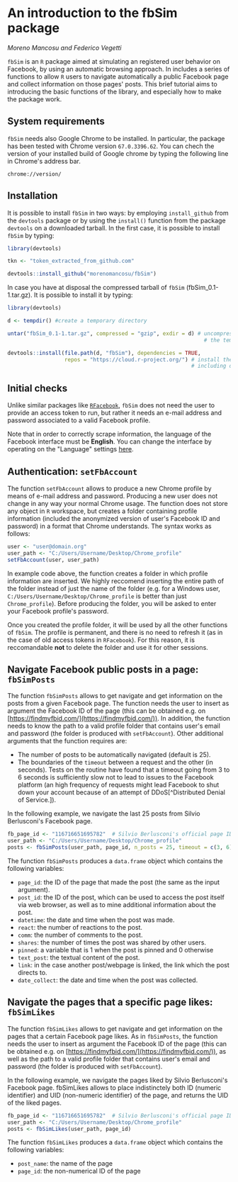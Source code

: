 
# An introduction to the fbSim package

*Moreno Mancosu and Federico Vegetti*


```fbSim``` is an ```R``` package aimed at simulating an registered user behavior on Facebook, by using an automatic browsing approach. In includes a series of functions to allow ```R``` users to navigate automatically a public Facebook page and collect information on those pages' posts. This brief tutorial aims to introducing the basic functions of the library, and especially how to make the package work.

## System requirements

```fbSim``` needs also Google Chrome to be installed. In particular, the package has been tested with Chrome version ```67.0.3396.62```. You can chech the version of your installed build of Google chrome by typing the following line in Chrome's address bar. 

```{bash eval = FALSE}
chrome://version/
```


## Installation

It is possible to install ```fbSim``` in two ways: by employing ```install_github``` from the ```devtools``` package or by using the ```install()``` function from the package ```devtools``` on a downloaded tarball. In the first case, it is possible to install ```fbSim``` by typing:

```r
library(devtools)

tkn <- "token_extracted_from_github.com"

devtools::install_github("morenomancosu/fbSim")
```

In case you have at disposal the compressed tarball of ```fbSim``` (fbSim_0.1-1.tar.gz). It is possible to install it by typing:

```r
library(devtools)

d <- tempdir() #create a temporary directory

untar("fbSim_0.1-1.tar.gz", compressed = "gzip", exdir = d) # uncompress the tarball in 
                                                              # the temp directory

devtools::install(file.path(d, "fbSim"), dependencies = TRUE,
                  repos = "https://cloud.r-project.org/") # install the package 
                                                          # including dependencies
```

## Initial checks

Unlike similar packages like [```RFacebook```](https://cran.r-project.org/web/packages/Rfacebook/Rfacebook.pdf), ```fbSim``` does not need the user to provide an access token to run, but rather it needs an e-mail address and password associated to a valid Facebook profile. 

Note that in order to correctly scrape information, the language of the Facebook interface must be **English**. You can change the interface by operating on the "Language" settings [here](https://www.facebook.com/settings?tab=language). 


## Authentication: ```setFbAccount```

The function ```setFbAccount``` allows to produce a new Chrome profile by means of e-mail address and password. Producing a new user does not change in any way your normal Chrome usage. The function does not store any object in ```R``` workspace, but creates a folder containing profile information (included the anonymized version of user's Facebook ID and password) in a format that Chrome understands. The syntax works as follows:

```r
user <- "user@domain.org"
user_path <- "C:/Users/Username/Desktop/Chrome_profile"
setFbAccount(user, user_path)
```

In example code above, the function creates a folder in which profile information are inserted. We highly reccomend inserting the entire path of the folder instead of just the name of the folder (e.g. for a Windows user, ```C:/Users/Username/Desktop/Chrome_profile``` is better than just ```Chrome_profile```). Before producing the folder, you will be asked to enter your Facebook profile's password. 

Once you created the profile folder, it will be used by all the other functions of ```fbSim```. The profile is permanent, and there is no need to refresh it (as in the case of old access tokens in ```RFacebook```). For this reason, it is reccomandable **not** to delete the folder and use it for other sessions.



## Navigate Facebook public posts in a page: ```fbSimPosts```

The function ```fbSimPosts``` allows to get navigate and get information on the posts from a given Facebook page. The function needs the user to insert as argument the Facebook ID of the page (this can be obtained e.g. on [https://findmyfbid.com/](https://findmyfbid.com/)). In addition, the function needs to know the path to a valid profile folder that contains user's email and password (the folder is produced with ```setFbAccount```). Other additional arguments that the function requires are:

- The number of posts to be automatically navigated (default is 25).
- The boundaries of the ```timeout``` between a request and the other (in seconds). Tests on the routine have found that a timeout going from 3 to 6 seconds is sufficiently slow not to lead to issues to the Facebook platform (an high frequency of requests might lead Facebook to shut down your account because of an attempt of DDoS[^Distributed Denial of Service.]).

In the following example, we navigate the last 25 posts from Silvio Berlusconi's Facebook page.

```r
fb_page_id <- "116716651695782"  # Silvio Berlusconi's official page ID
user_path <- "C:/Users/Username/Desktop/Chrome_profile"
posts <- fbSimPosts(user_path, page_id, n_posts = 25, timeout = c(3, 6))
```


The function ```fbSimPosts``` produces a ```data.frame``` object which contains the following variables:

- ```page_id```: the ID of the page that made the post (the same as the input argument).
- ```post_id```: the ID of the post, which can be used to access the post itself via web browser, as well as to mine additional information about the post.
- ```datetime```: the date and time when the post was made.
- ```react```: the number of reactions to the post.
- ```comm```: the number of comments to the post.
- ```shares```: the number of times the post was shared by other users.
- ```pinned```: a variable that is 1 when the post is pinned and 0 otherwise
- ```text_post```: the textual content of the post.
- ```link```: in the case another post/webpage is linked, the link which the post directs to.
- ```date_collect```: the date and time when the post was collected.


## Navigate the pages that a specific page likes: ```fbSimLikes```

The function ```fbSimLikes``` allows to get navigate and get information on the pages that a certain Facebook page likes. As in ```fbSimPosts```, the function needs the user to insert as argument the Facebook ID of the page (this can be obtained e.g. on [https://findmyfbid.com/](https://findmyfbid.com/)), as well as the path to a valid profile folder that contains user's email and password (the folder is produced with ```setFbAccount```).

In the following example, we navigate the pages liked by Silvio Berlusconi's Facebook page. fbSimLikes allows to place indistinctely both ID (numeric identifier) and UID (non-numeric identifier) of the page, and returns the UID of the liked pages.

```r
fb_page_id <- "116716651695782"  # Silvio Berlusconi's official page ID
user_path <- "C:/Users/Username/Desktop/Chrome_profile"
posts <- fbSimLikes(user_path, page_id)
```


The function ```fbSimLikes``` produces a ```data.frame``` object which contains the following variables:

- ```post_name```: the name of the page
- ```page_id```: the non-numerical ID of the page
